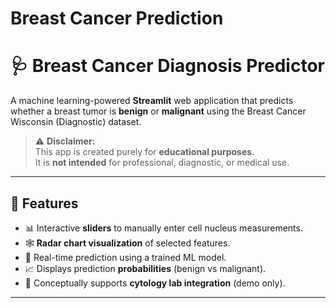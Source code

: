 # Breast Cancer Prediction
# 🩺 Breast Cancer Diagnosis Predictor

A machine learning-powered **Streamlit** web application that predicts whether a breast tumor is **benign** or **malignant** using the Breast Cancer Wisconsin (Diagnostic) dataset.

> ⚠️ **Disclaimer:**  
> This app is created purely for **educational purposes**.  
> It is **not intended** for professional, diagnostic, or medical use.

---

## 🚀 Features

- 📊 Interactive **sliders** to manually enter cell nucleus measurements.
- 🕸️ **Radar chart visualization** of selected features.
- 🤖 Real-time prediction using a trained ML model.
- 📈 Displays prediction **probabilities** (benign vs malignant).
- 🧪 Conceptually supports **cytology lab integration** (demo only).

---
